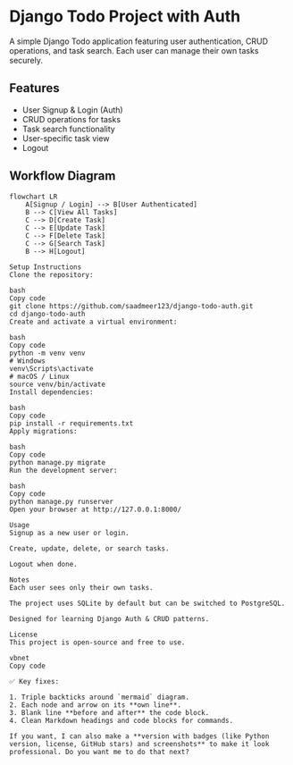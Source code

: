 # Django Todo Project with Auth

A simple Django Todo application featuring user authentication, CRUD operations, and task search. Each user can manage their own tasks securely.

## Features
- User Signup & Login (Auth)
- CRUD operations for tasks
- Task search functionality
- User-specific task view
- Logout

## Workflow Diagram
```mermaid
flowchart LR
    A[Signup / Login] --> B[User Authenticated]
    B --> C[View All Tasks]
    C --> D[Create Task]
    C --> E[Update Task]
    C --> F[Delete Task]
    C --> G[Search Task]
    B --> H[Logout]

Setup Instructions
Clone the repository:

bash
Copy code
git clone https://github.com/saadmeer123/django-todo-auth.git
cd django-todo-auth
Create and activate a virtual environment:

bash
Copy code
python -m venv venv
# Windows
venv\Scripts\activate
# macOS / Linux
source venv/bin/activate
Install dependencies:

bash
Copy code
pip install -r requirements.txt
Apply migrations:

bash
Copy code
python manage.py migrate
Run the development server:

bash
Copy code
python manage.py runserver
Open your browser at http://127.0.0.1:8000/

Usage
Signup as a new user or login.

Create, update, delete, or search tasks.

Logout when done.

Notes
Each user sees only their own tasks.

The project uses SQLite by default but can be switched to PostgreSQL.

Designed for learning Django Auth & CRUD patterns.

License
This project is open-source and free to use.

vbnet
Copy code

✅ Key fixes:

1. Triple backticks around `mermaid` diagram.
2. Each node and arrow on its **own line**.
3. Blank line **before and after** the code block.
4. Clean Markdown headings and code blocks for commands.

If you want, I can also make a **version with badges (like Python version, license, GitHub stars) and screenshots** to make it look professional. Do you want me to do that next?






